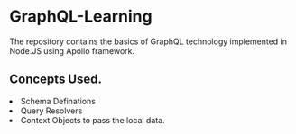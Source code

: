 # GraphQL-Learning

The repository contains the basics of GraphQL technology implemented in Node.JS using Apollo framework. 

## Concepts Used. 
<li> Schema Definations </li>
<li> Query Resolvers </li>
<li> Context Objects to pass the local data.</li>
